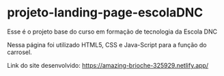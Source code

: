 # projeto-landing-page-escolaDNC
Esse é o projeto base do curso em formação de tecnologia da Escola DNC

Nessa página foi utilizado HTML5, CSS e Java-Script para a função do carrosel.

Link do site desenvolvido: https://amazing-brioche-325929.netlify.app/

